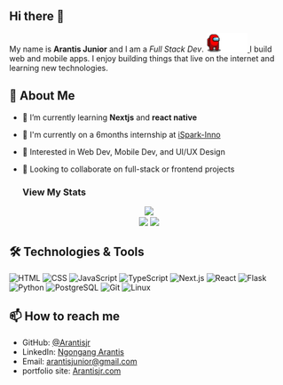 ## Hi  there 👋
My name is **Arantis Junior** 
and I am a _Full Stack Dev_.
<a href="https://zarif.pro/?ref=ghrdme" target="_blank">
    <img src="https://github.com/zarifpour/assets/blob/main/gifs/imposter.gif?raw=true" alt="imposter" width="75"/>
  </a>
I build web and mobile apps. I enjoy building things that live on the internet and learning new technologies.

## 🚀 About Me

- 🌱 I’m currently learning **Nextjs** and **react native** 
- 💼 I'm currently on a 6months internship at [iSpark-Inno](https://github.com/iSpark-Inno) 
- 🧠 Interested in Web Dev, Mobile Dev, and UI/UX Design
- 🤝 Looking to collaborate on full-stack or frontend projects

  ### View My Stats
<div align="center">
  <img src="https://github-readme-activity-graph.vercel.app/graph?username=Arantisjr&theme=tokyo-night&hide_border=true&area=true"/>
</div>

<div align="center">
  <img height="180em" src="https://github-readme-stats-sigma-five.vercel.app/api?username=Arantisjr&show_icons=true&theme=tokyonight&include_all_commits=true&count_private=true&hide_border=true"/>
  <img height="180em" src="https://github-readme-stats-sigma-five.vercel.app/api/top-langs/?username=Arantisjr&layout=compact&langs_count=8&theme=tokyonight&hide_border=true"/>
</div>



## 🛠️ Technologies & Tools

![HTML](https://img.shields.io/badge/-HTML5-E34F26?logo=html5&logoColor=white&style=flat)
![CSS](https://img.shields.io/badge/-CSS3-1572B6?logo=css3&logoColor=white&style=flat)
![JavaScript](https://img.shields.io/badge/-JavaScript-F7DF1E?logo=javascript&logoColor=black&style=flat)
![TypeScript](https://img.shields.io/badge/-TypeScript-3178C6?logo=typescript&logoColor=white&style=flat)
![Next.js](https://img.shields.io/badge/-Next.js-000000?logo=next.js&logoColor=white&style=flat)
![React](https://img.shields.io/badge/-React-61DAFB?logo=react&logoColor=black&style=flat)
![Flask](https://img.shields.io/badge/-Flask-000000?logo=flask&logoColor=white&style=flat)
![Python](https://img.shields.io/badge/-Python-3776AB?logo=python&logoColor=white&style=flat)
![PostgreSQL](https://img.shields.io/badge/-PostgreSQL-336791?logo=postgresql&logoColor=white&style=flat)
![Git](https://img.shields.io/badge/-Git-F05032?logo=git&logoColor=white&style=flat)
![Linux](https://img.shields.io/badge/-Linux-FCC624?logo=linux&logoColor=black&style=flat)


## 📫 How to reach me

- GitHub: [@Arantisjr](https://github.com/Arantisjr)
- LinkedIn: [Ngongang Arantis](https://www.linkedin.com/in/arantis)
- Email: arantisjunior@gmail.com
- portfolio site: [Arantisjr.com](https://arantech.onrender.com/)

